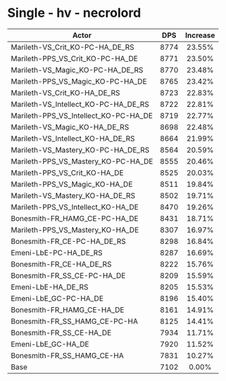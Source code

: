 # Single - hv - necrolord
| Actor | DPS | Increase |
|---|:---:|:---:|
|Marileth-VS_Crit_KO-PC-HA_DE_RS|8774|23.55%|
|Marileth-PPS_VS_Crit_KO-PC-HA_DE|8771|23.50%|
|Marileth-VS_Magic_KO-PC-HA_DE_RS|8770|23.48%|
|Marileth-PPS_VS_Magic_KO-PC-HA_DE|8765|23.42%|
|Marileth-VS_Crit_KO-HA_DE_RS|8723|22.83%|
|Marileth-VS_Intellect_KO-PC-HA_DE_RS|8722|22.81%|
|Marileth-PPS_VS_Intellect_KO-PC-HA_DE|8719|22.77%|
|Marileth-VS_Magic_KO-HA_DE_RS|8698|22.48%|
|Marileth-VS_Intellect_KO-HA_DE_RS|8664|21.99%|
|Marileth-VS_Mastery_KO-PC-HA_DE_RS|8564|20.59%|
|Marileth-PPS_VS_Mastery_KO-PC-HA_DE|8555|20.46%|
|Marileth-PPS_VS_Crit_KO-HA_DE|8525|20.03%|
|Marileth-PPS_VS_Magic_KO-HA_DE|8511|19.84%|
|Marileth-VS_Mastery_KO-HA_DE_RS|8502|19.71%|
|Marileth-PPS_VS_Intellect_KO-HA_DE|8470|19.26%|
|Bonesmith-FR_HAMG_CE-PC-HA_DE|8431|18.71%|
|Marileth-PPS_VS_Mastery_KO-HA_DE|8307|16.97%|
|Bonesmith-FR_CE-PC-HA_DE_RS|8298|16.84%|
|Emeni-LbE-PC-HA_DE_RS|8287|16.69%|
|Bonesmith-FR_CE-HA_DE_RS|8222|15.76%|
|Bonesmith-FR_SS_CE-PC-HA_DE|8209|15.59%|
|Emeni-LbE-HA_DE_RS|8205|15.53%|
|Emeni-LbE_GC-PC-HA_DE|8196|15.40%|
|Bonesmith-FR_HAMG_CE-HA_DE|8161|14.91%|
|Bonesmith-FR_SS_HAMG_CE-PC-HA|8125|14.41%|
|Bonesmith-FR_SS_CE-HA_DE|7934|11.71%|
|Emeni-LbE_GC-HA_DE|7920|11.52%|
|Bonesmith-FR_SS_HAMG_CE-HA|7831|10.27%|
|Base|7102|0.00%|
